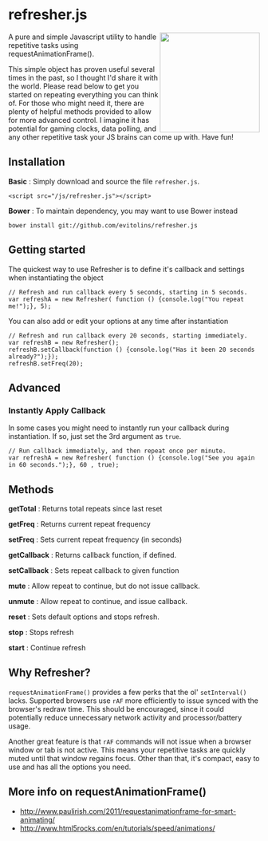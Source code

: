 # refresher.js

<img align="right" height="200" src="http://www.flaticon.com/png/256/2745.png">

A pure and simple Javascript utility to handle repetitive tasks using requestAnimationFrame().

This simple object has proven useful several times in the past, so I thought I'd share it with the world.   Please read below to get you started on repeating everything you can think of.  For those who might need it, there are plenty of helpful methods provided to allow for more advanced control.  I imagine it has potential for gaming clocks, data polling, and any other repetitive task your JS brains can come up with.  Have fun!

## Installation
**Basic**
: Simply download and source the file `refresher.js`.

    <script src="/js/refresher.js"></script>

**Bower**
: To maintain dependency, you may want to use Bower instead

    bower install git://github.com/evitolins/refresher.js
    

## Getting started
The quickest way to use Refresher is to define it's callback and settings when instantiating the object

    // Refresh and run callback every 5 seconds, starting in 5 seconds.
    var refreshA = new Refresher( function () {console.log("You repeat me!");}, 5);

You can also add or edit your options at any time after instantiation

    // Refresh and run callback every 20 seconds, starting immediately.
    var refreshB = new Refresher();
    refreshB.setCallback(function () {console.log("Has it been 20 seconds already?");});
    refreshB.setFreq(20);


## Advanced

### Instantly Apply Callback
In some cases you might need to instantly run your callback during instantiation. If so, just set the 3rd argument as `true`.

    // Run callback immediately, and then repeat once per minute.
    var refreshA = new Refresher( function () {console.log("See you again in 60 seconds.");}, 60 , true);



## Methods
**getTotal**
: Returns total repeats since last reset

**getFreq**
: Returns current repeat frequency

**setFreq**
: Sets current repeat frequency (in seconds)

**getCallback**
: Returns callback function, if defined.

**setCallback**
: Sets repeat callback to given function

**mute**
: Allow repeat to continue, but do not issue callback.

**unmute**
: Allow repeat to continue, and issue callback.

**reset**
: Sets default options and stops refresh.

**stop**
: Stops refresh

**start**
: Continue refresh

       
## Why Refresher?
`requestAnimationFrame()` provides a few perks that the ol' `setInterval()` lacks.  Supported browsers use `rAF` more efficiently to issue synced with the browser's redraw time. This should be encouraged, since it could  potentially
reduce unnecessary network activity and processor/battery usage.

Another great feature is that `rAF` commands will not issue when a browser window or tab is not active.  This means your repetitive tasks are quickly muted until that window regains focus. Other than that, it's compact, easy to use and has all the options you need.


## More info on requestAnimationFrame()
- http://www.paulirish.com/2011/requestanimationframe-for-smart-animating/
- http://www.html5rocks.com/en/tutorials/speed/animations/
